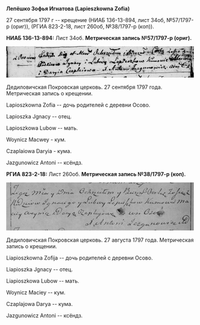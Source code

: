**Лепёшко Зофья Игнатова (Lapieszkowna Zofia)**

27 сентября 1797 г -- крещение (НИАБ 136-13-894, лист 34об, №57/1797-р
(ориг)), (РГИА 823-2-18, лист 260об, №38/1797-р (коп)).

**НИАБ 136-13-894:** Лист 34об. **Метрическая запись №57/1797-р
(ориг).**

![](./media/9968f5c6993b63c8e3292b6466d8dd7bcb327189.png)

Дедиловичская Покровская церковь. 27 сентября 1797 года. Метрическая
запись о крещении.

Lapioszkowna Zofia -- дочь родителей с деревни Осовo.

Lapioszka Jgnacy -- отец.

Lapioszkowa Lubow -- мать.

Woynicz Macwey - кум.

Czaplaiowa Daryia - кума.

Jazgunowicz Antoni -- ксёндз.

**РГИА 823-2-18:** Лист 260об. **Метрическая запись №38/1797-р (коп).**

![](./media/460bcc7a3ddd87de979b674324e50d4cefd62a64.png)

Дедиловичская Покровская церковь. 27 августа 1797 года. Метрическая
запись о крещении.

Liapioszkowna Zofija -- дочь родителей с деревни Осово.

Liapioszka Jgnacy -- отец.

Liapioszkowa Lubow -- мать.

Woynicz Maciey -- кум.

Czaplajowa Darya -- кума.

Jazgunowicz Antoni -- ксёндз.
